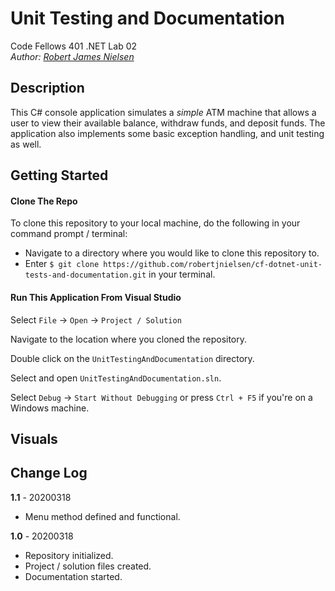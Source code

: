 # Unit Testing and Documentation
Code Fellows 401 .NET Lab 02  
_Author: [Robert James Nielsen](https://github.com/robertjnielsen)_

## Description

This C# console application simulates a _simple_ ATM machine that allows a user to view their available balance, withdraw funds, and deposit funds. The application also implements some basic exception handling, and unit testing as well.

## Getting Started

#### Clone The Repo

To clone this repository to your local machine, do the following in your command prompt / terminal:
- Navigate to a directory where you would like to clone this repository to.
- Enter `$ git clone https://github.com/robertjnielsen/cf-dotnet-unit-tests-and-documentation.git` in your terminal.

#### Run This Application From Visual Studio

Select `File` -> `Open` -> `Project / Solution`

Navigate to the location where you cloned the repository.

Double click on the `UnitTestingAndDocumentation` directory.

Select and open `UnitTestingAndDocumentation.sln`.

Select `Debug` -> `Start Without Debugging` or press `Ctrl + F5` if you're on a Windows machine.

## Visuals

## Change Log

**1.1** - 20200318
- Menu method defined and functional.

**1.0** - 20200318
- Repository initialized.
- Project / solution files created.
- Documentation started.